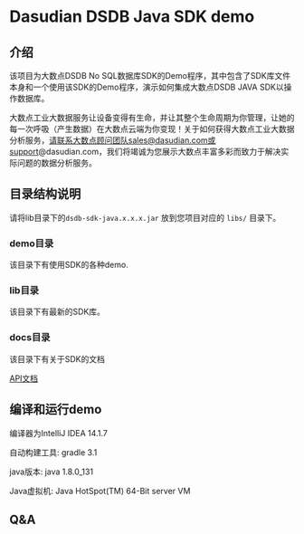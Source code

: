 # Dasudian DSDB Java SDK demo

## 介绍

该项目为大数点DSDB No SQL数据库SDK的Demo程序，其中包含了SDK库文件本身和一个使用该SDK的Demo程序，演示如何集成大数点DSDB JAVA SDK以操作数据库。

大数点工业大数据服务让设备变得有生命，并让其整个生命周期为你管理，让她的每一次呼吸（产生数据）在大数点云端为你变现！关于如何获得大数点工业大数据分析服务，请联系大数点顾问团队sales@dasudian.com或support@dasudian.com，我们将竭诚为您展示大数点丰富多彩而致力于解决实际问题的数据分析服务。

## 目录结构说明
请将lib目录下的`dsdb-sdk-java.x.x.x.jar` 放到您项目对应的 `libs/` 目录下。

### demo目录
该目录下有使用SDK的各种demo.

### lib目录
该目录下有最新的SDK库。

### docs目录
该目录下有关于SDK的文档

[API文档](./docs/API.pdf)

## 编译和运行demo

编译器为IntelliJ IDEA 14.1.7

自动构建工具: gradle 3.1

java版本: java 1.8.0_131

Java虚拟机: Java HotSpot(TM) 64-Bit server VM

## Q&A
